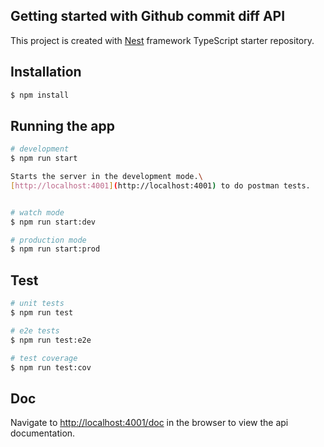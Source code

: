 
## Getting started with Github commit diff API

This project is created with [Nest](https://github.com/nestjs/nest) framework TypeScript starter repository.

## Installation

```bash
$ npm install
```

## Running the app

```bash
# development
$ npm run start

Starts the server in the development mode.\
[http://localhost:4001](http://localhost:4001) to do postman tests.


# watch mode
$ npm run start:dev

# production mode
$ npm run start:prod
```

## Test

```bash
# unit tests
$ npm run test

# e2e tests
$ npm run test:e2e

# test coverage
$ npm run test:cov
```

## Doc
Navigate to [http://localhost:4001/doc](http://localhost:4001/doc) in the browser to view the api documentation.